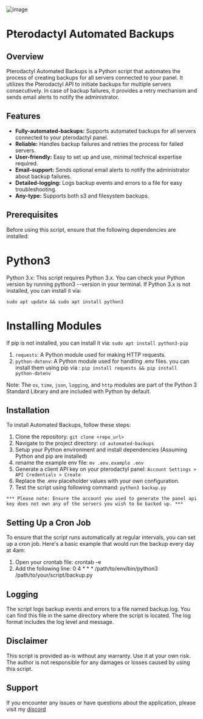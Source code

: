 ![image](https://github.com/Fz77z/pterodactyl-automated-backups/assets/90436534/7b33995b-2241-4725-aa39-b057f13cd3ab)

# Pterodactyl Automated Backups 


## Overview

Pterodactyl Automated Backups is a Python script that automates the process of creating backups for all servers connected to your panel. It utilizes the Pterodactyl API to initiate backups for multiple servers consecutively. In case of backup failures, it provides a retry mechanism and sends email alerts to notify the administrator.

## Features

- **Fully-automated-backups:** Supports automated backups for all servers connected to your pterodactyl panel.
- **Reliable:** Handles backup failures and retries the process for failed servers.
- **User-friendly:** Easy to set up and use, minimal technical expertise required.
- **Email-support:** Sends optional email alerts to notify the administrator about backup failures.
- **Detailed-logging:** Logs backup events and errors to a file for easy troubleshooting.
- **Any-type:** Supports both s3 and filesystem backups.


## Prerequisites

Before using this script, ensure that the following dependencies are installed:

# Python3
Python 3.x: This script requires Python 3.x. You can check your Python version by running python3 --version in your terminal. If Python 3.x is not installed, you can install it via:

`sudo apt update && sudo apt install python3`


# Installing Modules

If pip is not installed, you can install it via: `sudo apt install python3-pip`

1. `requests`: A Python module used for making HTTP requests.
2. `python-dotenv`: A Python module used for handling .env files.
you can install them using pip via : `pip install requests && pip install python-dotenv`

Note: The `os`, `time`, `json`, `logging`, and `http` modules are part of the Python 3 Standard Library and are included with Python by default.


## Installation

To install Automated Backups, follow these steps:

1. Clone the repository: `git clone <repo_url>`
2. Navigate to the project directory: `cd automated-backups`
3. Setup your Python environment and install dependencies (Assuming Python and pip are installed)
4. rename the example env file: `mv .env.example .env`
5. Generate a client API key on your pterodactyl panel: `Account Settings > API Credentials > Create`
6. Replace the .env placeholder values with your own configuration.
7. Test the script using following command: `python3 backup.py`

`*** Please note: Ensure the account you used to generate the panel api key does not own any of the servers you wish to be backed up. ***`

## Setting Up a Cron Job

To ensure that the script runs automatically at regular intervals, you can set up a cron job. Here's a basic example that would run the backup every day at 4am:

1. Open your crontab file: crontab -e
2. Add the following line: 0 4 * * * /path/to/env/bin/python3 /path/to/your/script/backup.py

## Logging

The script logs backup events and errors to a file named backup.log. You can find this file in the same directory where the script is located. The log format includes the log level and message.

## Disclaimer

This script is provided as-is without any warranty. Use it at your own risk. The author is not responsible for any damages or losses caused by using this script.

## Support

If you encounter any issues or have questions about the application, please visit my [discord](https://discord.gg/ngnKtNdv)



